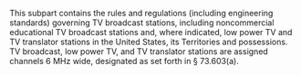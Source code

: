This subpart contains the rules and regulations (including engineering standards) governing TV broadcast stations, including noncommercial educational TV broadcast stations and, where indicated, low power TV and TV translator stations in the United States, its Territories and possessions. TV broadcast, low power TV, and TV translator stations are assigned channels 6 MHz wide, designated as set forth in § 73.603(a).

